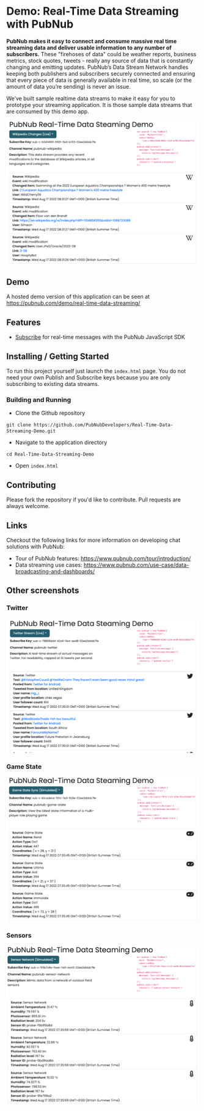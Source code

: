 # Demo: Real-Time Data Streaming with PubNub

**PubNub makes it easy to connect and consume massive real time streaming data and deliver usable information to any number of subscribers.** These "firehoses of data" could be weather reports, business metrics, stock quotes, tweets - really any source of data that is constantly changing and emitting updates. PubNub’s Data Stream Network handles keeping both publishers and subscribers securely connected and ensuring that every piece of data is generally available in real time, so scale (or the amount of data you’re sending) is never an issue.

We’ve built sample realtime data streams to make it easy for you to prototype your streaming application.  It is those sample data streams that are consumed by this demo app.

![Screenshot](https://raw.githubusercontent.com/PubNubDevelopers/Real-Time-Data-Streaming-Demo/main/media/wikipedia.png)

## Demo

A hosted demo version of this application can be seen at https://pubnub.com/demo/real-time-data-streaming/

## Features

- [Subscribe](https://www.pubnub.com/docs/sdks/dart/api-reference/publish-and-subscribe) for real-time messages with the PubNub JavaScript SDK

## Installing / Getting Started

To run this project yourself just launch the `index.html` page.  You do not need your own Publish and Subscribe keys because you are only subscribing to existing data streams.


### Building and Running

- Clone the Github repository

```
git clone https://github.com/PubNubDevelopers/Real-Time-Data-Streaming-Demo.git
```

- Navigate to the application directory

```
cd Real-Time-Data-Streaming-Demo
```

- Open `index.html`


## Contributing
Please fork the repository if you'd like to contribute. Pull requests are always welcome. 

## Links

Checkout the following links for more information on developing chat solutions with PubNub:

- Tour of PubNub features: https://www.pubnub.com/tour/introduction/
- Data streaming use cases: https://www.pubnub.com/use-case/data-broadcasting-and-dashboards/

## Other screenshots

### Twitter

![Screenshot](https://raw.githubusercontent.com/PubNubDevelopers/Real-Time-Data-Streaming-Demo/main/media/twitter.png)

### Game State

![Screenshot](https://raw.githubusercontent.com/PubNubDevelopers/Real-Time-Data-Streaming-Demo/main/media/game_state.png)

### Sensors

![Screenshot](https://raw.githubusercontent.com/PubNubDevelopers/Real-Time-Data-Streaming-Demo/main/media/sensor_network.png)
